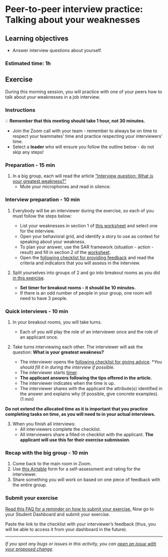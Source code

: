 # Peer-to-peer interview practice: Talking about your weaknesses

## Learning objectives

- Answer interview questions about yourself.

### Estimated time: 1h

## Exercise

During this morning session, you will practice with one of your peers how to talk about your weaknesses in a job interview.

### Instructions

💡 **Remember that this meeting should take 1 hour, not 30 minutes.**

- Join the Zoom call with your team - remember to always be on time to respect your teammates’ time and practice respecting your interviewers’ time.
- Select a **leader** who will ensure you follow the outline below - do not skip any steps!


### Preparation - 15 min

1. In a big group, each will read the article [“Interview question: What is your greatest weakness?"](https://www.thebalancecareers.com/what-is-your-greatest-weakness-2061288) 
    - Mute your microphones and read in silence.


### Interview preparation - 10 min

1. Everybody will be an interviewer during the exercise, so each of you must follow the steps below:
    - List your weaknesses in section 1 of [this worksheet](https://docs.google.com/document/d/1l4NG9NC0SQsJ5oTJHqcX__z8VcW6N3GDJRuGaMMUqJA/edit#) and select one for the interview.
    - Open your behavioral grid, and identify a story to use as context for speaking about your weakness. 
    - To plan your answer, use the SAR framework (situation - action - result) and fill in section 2 of the [worksheet](https://docs.google.com/document/d/1l4NG9NC0SQsJ5oTJHqcX__z8VcW6N3GDJRuGaMMUqJA/edit#).    
    - Open the [following checklist for providing feedback](https://docs.google.com/document/d/1izK9QCKhAJTp_tMyZ94hGGdZsJnGPnUqgPSImR1Baf0/edit?usp=sharing) and read the criteria and indicators that you will assess in the interview.

2. Split yourselves into groups of 2 and go into breakout rooms as you did [in this exercise](https://github.com/microverseinc/curriculum-professional-skills/blob/main/job-search/job-searching-morning-session-using-breakout-rooms-for-interview-practice.md#what-are-breakout-rooms).
    - **Set timer for breakout rooms - it should be 10 minutes.**
    - If there is an odd number of people in your group, one room will need to have 3 people.


### Quick interviews - 10 min

1. In your breakout rooms, you will take turns.
    - Each of you will play the role of an interviewer once and the role of an applicant once.

2. Take turns interviewing each other. The interviewer will ask the question: **What is your greatest weakness?**
    - The interviewer opens the [following checklist for giving advice](https://docs.google.com/document/d/1izK9QCKhAJTp_tMyZ94hGGdZsJnGPnUqgPSImR1Baf0/edit?usp=sharing). **You should fill it in during the interview if possible.*
    - The interviewer starts [timer](https://vclock.com/timer/#countdown=00:03:00&date=2022-06-24T17:11:04&sound=xylophone&loop=1).
    - **The applicant answers following the tips offered in the article.**
    - The interviewer indicates when the time is up.
    - The interviewer shares with the applicant the attribute(s) identified in the answer and explains why (if possible, give concrete examples). (1 min)

**Do not extend the allocated time as it is important that you practice completing tasks on time, as you will need to in your actual interviews.**

3. When you finish all interviews:
     - All interviewers complete the checklist.
     - All interviewers share a filled-in checklist with the applicant. **The applicant will use this for their exercise submission**.


### Recap with the big group - 10 min

1. Come back to the main room in Zoom.
2. Use [this Airtable](https://airtable.com/shrclyLFtL6b5fMdT) form for a self-assessment and rating for the interviewer.
3. Share something you will work on based on one piece of feedback with the entire group.

### Submit your exercise

[Read this FAQ for a reminder on how to submit your exercise.](https://microverse.zendesk.com/hc/en-us/articles/360061344234)
Now go to your Student Dashboard and submit your exercise.

Paste the link to the checklist with your interviewer’s feedback (thus, you will be able to access it from your dashboard in the future).

---

*If you spot any bugs or issues in this activity, you can [open an issue with your proposed change](https://github.com/microverseinc/curriculum-transversal-skills/blob/main/git-github/articles/open_issue.md).*

